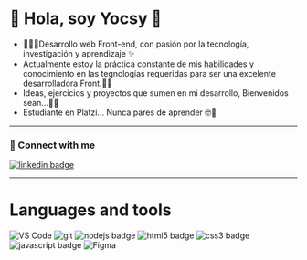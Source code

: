 # 👋 Hola, soy Yocsy 💜
- 👩🏻‍💻Desarrollo web Front-end, con pasión por la tecnología, investigación y aprendizaje ✨
- Actualmente estoy la práctica constante de mis habilidades y conocimiento en las tegnologías requeridas para ser una excelente desarrolladora Front.💪🏽
- Ideas, ejercicios y proyectos que sumen en mi desarrollo, Bienvenidos sean...🥰🥰
- Estudiante en Platzi... Nunca pares de aprender 🤓🌟
---

### 🔗 Connect with me
<p>
  <a href="https://www.linkedin.com/in/yocselys-bermudez/" title="@Yocselys Bermúdez on Linkedin">
    <img
      src="https://img.shields.io/badge/@Yocselys Bermúdez-0A66C2?style=flat-square&logo=linkedin&logoColor=white&link="https://www.linkedin.com/in/yocselys-bermudez/"
      alt="linkedin badge"
    />
  </a>
</p>

---

# Languages and tools

<img
  alt="VS Code"
  src="https://img.shields.io/static/v1?style=flat-square&message=VS+Code&color=007ACC&logo=Visual+Studio+Code&logoColor=FFFFFF&label="
/>
<img
  alt="git"
  src="https://img.shields.io/badge/-Git-F05032?&style=flat-square&logo=git&logoColor=white"
/>
<img
  alt="nodejs badge"
  src="https://img.shields.io/badge/Node.js-43853D?style=flat-square&logo=node.js&logoColor=white"
/>
<img
  alt="html5 badge"
  src="https://img.shields.io/badge/HTML5-E34F26?style=flat-square&logo=css3&logoColor=white"
/>
<img
  alt="css3 badge"
  src="https://img.shields.io/badge/CSS3-1572B6?style=flat-square&logo=css3&logoColor=white"
/>
<img
  alt="javascript badge"
  src="https://img.shields.io/badge/JavaScript-F7DF1E?style=flat-square&logo=javascript&logoColor=black"
/>
<img
  alt="Figma"
  src="https://img.shields.io/badge/figma-%23F24E1E.svg?style=flat-square&logo=figma&logoColor=white"
/>
